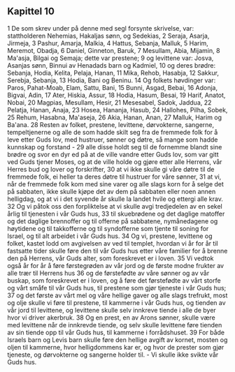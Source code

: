 ## Kapittel 10

1 De som skrev under på denne med segl forsynte skrivelse, var: stattholderen Nehemias, Hakaljas sønn, og Sedekias,
2 Seraja, Asarja, Jirmeja,
3 Pashur, Amarja, Malkia,
4 Hattus, Sebanja, Malluk,
5 Harim, Meremot, Obadja,
6 Daniel, Ginneton, Baruk,
7 Mesullam, Abia, Mijamin,
8 Ma'asja, Bilgai og Semaja; dette var prestene;
9 og levittene var: Josva, Asanjas sønn, Binnui av Henadads barn og Kadmiel,
10 og deres brødre: Sebanja, Hodia, Kelita, Pelaja, Hanan,
11 Mika, Rehob, Hasabja,
12 Sakkur, Serebja, Sebanja,
13 Hodia, Bani og Beninu.
14 Og folkets høvdinger var: Paros, Pahat-Moab, Elam, Sattu, Bani,
15 Bunni, Asgad, Bebai,
16 Adonja, Bigvai, Adin,
17 Ater, Hiskia, Assur,
18 Hodia, Hasum, Besai,
19 Harif, Anatot, Nobai,
20 Magpias, Mesullam, Hesir,
21 Mesesabel, Sadok, Jaddua,
22 Pelatja, Hanan, Anaja,
23 Hosea, Hananja, Hasub,
24 Hallohes, Pilha, Sobek,
25 Rehum, Hasabna, Ma'aseja,
26 Akia, Hanan, Anan,
27 Malluk, Harim og Ba'ana.
28 Resten av folket, prestene, levittene, dørvokterne, sangerne, tempeltjenerne og alle de som hadde skilt seg fra de fremmede folk for å leve etter Guds lov, med hustruer, sønner og døtre, så mange som hadde kunnskap og forstand -
29 alle disse holdt seg til de fornemme blandt sine brødre og svor en dyr ed på at de ville vandre etter Guds lov, som var gitt ved Guds tjener Moses, og at de ville holde og gjøre etter alle Herrens, vår Herres bud og lover og forskrifter,
30 at vi ikke skulle gi våre døtre til de fremmede folk, ei heller ta deres døtre til hustruer for våre sønner,
31 at vi, når de fremmede folk kom med sine varer og alle slags korn for å selge det på sabbaten, ikke skulle kjøpe det av dem på sabbaten eller noen annen helligdag, og at vi i det syvende år skulle la landet hvile og ettergi alle krav.
32 Og vi påtok oss den forpliktelse at vi skulle avgi tredjedelen av en sekel årlig til tjenesten i vår Guds hus,
33 til skuebrødene og det daglige matoffer og det daglige brennoffer og til offerne på sabbatene, nymånedagene og høytidene og til takkofferne og til syndofferne som tjente til soning for Israel, og til alt arbeidet i vår Guds hus.
34 Og vi, prestene, levittene og folket, kastet lodd om avgivelsen av ved til templet, hvordan vi år for år til fastsatte tider skulle føre den til vår Guds hus etter våre familier for å brenne den på Herrens, vår Guds alter, som foreskrevet er i loven.
35 Vi vedtok også år for år å føre førstegrøden av vår jord og de første modne frukter av alle trær til Herrens hus
36 og de førstefødte av våre sønner og av vår buskap, som foreskrevet er i loven, og å føre det førstefødte av vårt storfe og vårt småfe til vår Guds hus, til prestene som gjør tjeneste i vår Guds hus;
37 og det første av vårt mel og våre hellige gaver og alle slags trefrukt, most og olje skulle vi føre til prestene, til kammerne i vår Guds hus, og tienden av vår jord til levittene, og levittene skulle selv innkreve tiende i alle de byer hvor vi driver akerbruk.
38 Og en prest, en av Arons sønner, skulle være med levittene når de innkrevde tiende, og selv skulle levittene føre tienden av sin tiende opp til vår Guds hus, til kammerne i forrådshuset.
39 For både Israels barn og Levis barn skulle føre den hellige avgift av kornet, mosten og oljen til kammerne, hvor helligdommens kar er, og hvor de prester som gjør tjeneste, og dørvokterne og sangerne holder til. - Vi skulle ikke svikte vår Guds hus.
